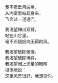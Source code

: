 <p class="has-line-data" data-line-start="0" data-line-end="3">我不愿垂目端坐，<br>
从内室里站起身来，<br>
飞奔过一道道门。</p>
<p class="has-line-data" data-line-start="4" data-line-end="7">我渴望伸出双臂，<br>
站在山谷里，<br>
毫不迟疑拥向无羁的风。</p>
<p class="has-line-data" data-line-start="8" data-line-end="13">我渴望破除傲慢，<br>
我渴望破除博弈，<br>
我渴望闭上思量的眼睛<br>
坦荡地说：<br>
这里风景很好，我想见你。</p>
